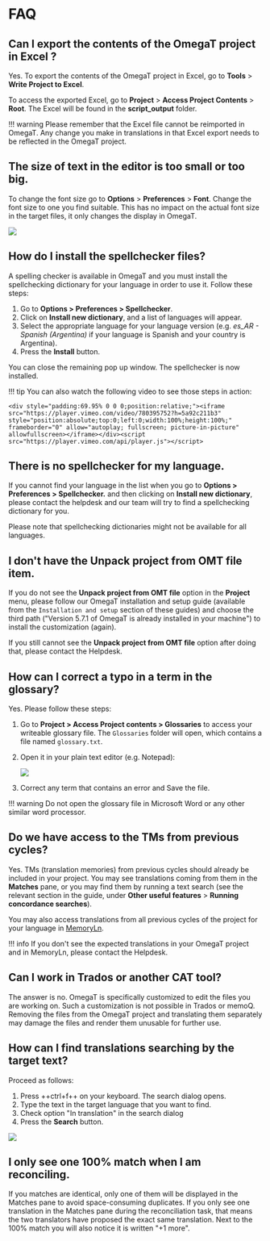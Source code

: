 # FAQ

<!-- 
## [ALL] How can I contact the helpdesk ?

To contact the OmegaT helpdesk for OmegaT related questions:

  * go to [https://pisa.capstan.be](https://pisa.capstan.be) (if you work on PISA) or [https://piaac.capstan.be](https://piaac.capstan.be) (if you work on PIAAC)

![](../../_assets/img/helpdesk_info.jpg)

  * Click on **Sign in** on the top right corner
  * Press **Log in with PISA-ETS** (if you work on PISA) or **Log in with PIAAC-ETS** (if you work on PIAAC)

![](../../_assets/img/log-in.jpg)

  * Enter your portal credentials (the same ones you use to preview the units on the portal). If you don't have your portal credentials, please contact your NPM or PM (if you are a cApStAn verifier)
  * Click on OmegaT Helpdesk
  * Replace the default email with your real email as explained 
  * Explain your issue clearly in the Description field, write a short summary of your issue in the Subject field and attach any files you want to illustrate the issue. 

All the above steps are also described in the following  
-->

<!-- unnecessary because the "country's version" will always be available in the mapped repo in PISA 2025

## [VER] How can I make sure I always see the country's version in the Fuzzy matches pane ?

Before you make any changes in the project, press ++ctrl+D++ on your keyboard to generate the target files. Then go to **Project>Access project contents>root**. 

You will see 3 different translation memories (.tmx) files. Copy the last one ending with "-omegat.tmx" and paste it in the **tm** folder. 

![](../../_assets/img/faq_tm_copy.jpg)
-->

<!-- this does not belong in an omegat guide...

## It's been 2 days and I haven't received a notification about a reply to my ticket. Is this normal ?

This is not normal. Our policy is to reply to tickets within a maximum of 48 working hours. If you haven't received a notification, it is possible that you have not changed the e-mail address on the helpdesk. When you send us a ticket please make sure to click on the "Change Email" button. 

![](../../_assets/img/qa03_change_e-mail.jpg)

Replace the fictitious e-mail TRANSLATOR_LLL_00x@project.ets.org with your real e-mail address.

![](../../_assets/img/qa04_changed.jpg)

You can also change your e-mail information by click in the top right menu after logging in.

![](../../_assets/img/qa05_emailmenu.jpg)
-->



<!-- topic:export -->
## Can I export the contents of the OmegaT project in Excel ?

Yes. To export the contents of the OmegaT project in Excel, go to **Tools** > **Write Project to Excel**.

To access the exported Excel, go to **Project** > **Access Project Contents** > **Root**. The Excel will be found in the **script_output** folder.

!!! warning 
    Please remember that the Excel file cannot be reimported in OmegaT. Any change you make in translations in that Excel export needs to be reflected in the OmegaT project.



<!-- topic:font -->
## The size of text in the editor is too small or too big.

To change the font size go to **Options** > **Preferences** > **Font**. 
Change the font size to one you find suitable. This has no impact on the actual font size in the target files, it only changes the display in OmegaT.

![](../../_assets/img/qa01_font.jpg)



<!-- topic:checks -->
## How do I install the spellchecker files?

A spelling checker is available in OmegaT and you must install the spellchecking dictionary for your language in order to use it. Follow these steps: 

1. Go to **Options > Preferences > Spellchecker**.
2. Click on **Install new dictionary**, and a list of languages will appear.
3. Select the appropriate language for your language version (e.g. *es_AR - Spanish (Argentina)* if your language is Spanish and your country is Argentina). 
4. Press the **Install** button.

You can close the remaining pop up window. The spellchecker is now installed.

!!! tip
    You can also watch the following video to see those steps in action:

    <div style="padding:69.95% 0 0 0;position:relative;"><iframe src="https://player.vimeo.com/video/780395752?h=5a92c211b3" style="position:absolute;top:0;left:0;width:100%;height:100%;" frameborder="0" allow="autoplay; fullscreen; picture-in-picture" allowfullscreen></iframe></div><script src="https://player.vimeo.com/api/player.js"></script>

<!-- ![](../../_assets/img/qa_02_spellcheck.jpg) -->

<!-- You should see the URL `[https://cat.capstan.be/OmegaT/hunspell/](https://cat.capstan.be/OmegaT/hunspell/)`. -->



<!-- topic:config -->
## There is no spellchecker for my language. 

If you cannot find your language in the list when you go to **Options > Preferences > Spellchecker.** and then clicking on **Install new dictionary**, please contact the helpdesk and our team will try to find a spellchecking dictionary for you.

Please note that spellchecking dictionaries might not be available for all languages.



<!-- topic:config -->
## I don't have the **Unpack project from OMT file** item. 

If you do not see the **Unpack project from OMT file** option in the **Project** menu, please follow our OmegaT installation and setup guide (available from the `Installation and setup` section of these guides) and choose the third path ("Version 5.7.1 of OmegaT is already installed in your machine") to install the customization (again).

If you still cannot see the **Unpack project from OMT file** option after doing that, please contact the Helpdesk.



<!-- 
## When I translate, I like to overwrite the source text with the target. Can I insert the source text in the target segment automatically and then start translating?

The answer is yes. To do so, go to **Options>Editor** in OmegaT. Then tick the option "Insert the source text" and press OK. 

![](../../_assets/img/qa06_editor_up.jpg) 

In OmegaT, when you navigate from one segment to another, the source text will be automatically inserted each time. 
-->


<!-- topic:glossary -->
## How can I correct a typo in a term in the glossary?

Yes. Please follow these steps: 

1. Go to **Project > Access Project contents > Glossaries** to access your writeable glossary file. The `Glossaries` folder will open, which contains a file named `glossary.txt`. 
2. Open it in your plain text editor (e.g. Notepad):

    ![](../../_assets/img/qa07_glossary_correct.jpg)

3. Correct any term that contains an error and Save the file. 

!!! warning
    Do not open the glossary file in Microsoft Word or any other similar word processor.



<!-- topic:TMs -->
## Do we have access to the TMs from previous cycles?

Yes. TMs (translation memories) from previous cycles should already be included in your project. You may see translations coming from them in the **Matches** pane, or you may find them by running a text search (see the relevant section in the guide, under **Other useful features** > **Running concordance searches**).

You may also access translations from all previous cycles of the project for your language in  [MemoryLn](https://capps.capstan.be/memoryln.php).

!!! info
    If you don't see the expected translations in your OmegaT project and in MemoryLn, please contact the Helpdesk.



<!--
## Is it possible to access MemoryLn with a translator account?

The answer is yes. MemoryLn can be accessed by logging in to the portal. If you have portal credentials you can access MemoryLn for your language by default, independently of the role you have in the project.
-->


<!-- topic:export -->
## Can I work in Trados or another CAT tool?

The answer is no. OmegaT is specifically customized to edit the files you are working on. Such a customization is not possible in Trados or memoQ. Removing the files from the OmegaT project and translating them separately may damage the files and render them unusable for further use.


<!-- topic:search -->
## How can I find translations searching by the target text?

Proceed as follows: 

1. Press ++ctrl+f++ on your keyboard. The search dialog opens. 
2. Type the text in the target language that you want to find.
3. Check option "In translation" in the search dialog
3. Press the **Search** button. 

![](../../_assets/img/search_chinese.jpg)



<!-- topic:x -->
## I only see one 100% match when I am reconciling.

If you matches are identical, only one of them will be displayed in the Matches pane to avoid space-consuming duplicates. If you only see one translation in the Matches pane during the reconciliation task, that means the two translators have proposed the exact same translation. Next to the 100% match you will also notice it is written "+1 more".



<!-- 
## Why is my OMT package rejected in the portal and how I can fix it?

It is required that all segments are translated at the end of both translation and reconciliation tasks. To ensure this is the case, uploaded projects are checked for completion in every workflow step when you try to finish the task. If it is detected that some segments are not translated in the project, it is not possible to finish the task. 

How do you know whether all segments are translated in your project? You can go to **Tools > Statistics** to obtain a report of the project statistics. If the "Remaining" or "Unique remaining" rows do not show "0", that means that some segments are not translated. Also, if you press shortcut ++ctrl+u++, OmegaT will open the next untranslated segment.

How can you fix this? You guessed it! Translate all remaining segments, then export the OMT package again, upload it again and then try to finis the task again. 
-->

<!-- todo: 
- move the search to its own section
-->